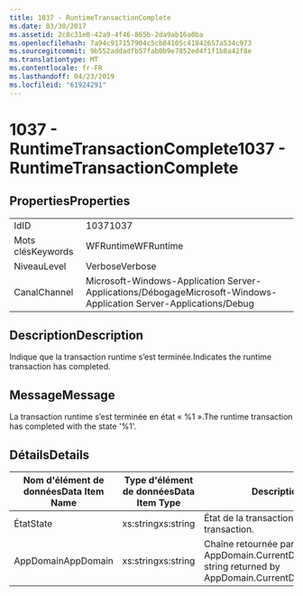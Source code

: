 ```yaml
---
title: 1037 - RuntimeTransactionComplete
ms.date: 03/30/2017
ms.assetid: 2c8c31e0-42a9-4f46-865b-2da9ab16a0ba
ms.openlocfilehash: 7a94c917157904c5cb84105c41842657a534c973
ms.sourcegitcommit: 9b552addadfb57fab0b9e7852ed4f1f1b8a42f8e
ms.translationtype: MT
ms.contentlocale: fr-FR
ms.lasthandoff: 04/23/2019
ms.locfileid: "61924291"
---
```

# <a name="1037---runtimetransactioncomplete"></a><span data-ttu-id="ad13c-102">1037 - RuntimeTransactionComplete</span><span class="sxs-lookup"><span data-stu-id="ad13c-102">1037 - RuntimeTransactionComplete</span></span>
## <a name="properties"></a><span data-ttu-id="ad13c-103">Properties</span><span class="sxs-lookup"><span data-stu-id="ad13c-103">Properties</span></span>  
  
|||  
|-|-|  
|<span data-ttu-id="ad13c-104">Id</span><span class="sxs-lookup"><span data-stu-id="ad13c-104">ID</span></span>|<span data-ttu-id="ad13c-105">1037</span><span class="sxs-lookup"><span data-stu-id="ad13c-105">1037</span></span>|  
|<span data-ttu-id="ad13c-106">Mots clés</span><span class="sxs-lookup"><span data-stu-id="ad13c-106">Keywords</span></span>|<span data-ttu-id="ad13c-107">WFRuntime</span><span class="sxs-lookup"><span data-stu-id="ad13c-107">WFRuntime</span></span>|  
|<span data-ttu-id="ad13c-108">Niveau</span><span class="sxs-lookup"><span data-stu-id="ad13c-108">Level</span></span>|<span data-ttu-id="ad13c-109">Verbose</span><span class="sxs-lookup"><span data-stu-id="ad13c-109">Verbose</span></span>|  
|<span data-ttu-id="ad13c-110">Canal</span><span class="sxs-lookup"><span data-stu-id="ad13c-110">Channel</span></span>|<span data-ttu-id="ad13c-111">Microsoft-Windows-Application Server-Applications/Débogage</span><span class="sxs-lookup"><span data-stu-id="ad13c-111">Microsoft-Windows-Application Server-Applications/Debug</span></span>|  
  
## <a name="description"></a><span data-ttu-id="ad13c-112">Description</span><span class="sxs-lookup"><span data-stu-id="ad13c-112">Description</span></span>  
 <span data-ttu-id="ad13c-113">Indique que la transaction runtime s’est terminée.</span><span class="sxs-lookup"><span data-stu-id="ad13c-113">Indicates the runtime transaction has completed.</span></span>  
  
## <a name="message"></a><span data-ttu-id="ad13c-114">Message</span><span class="sxs-lookup"><span data-stu-id="ad13c-114">Message</span></span>  
 <span data-ttu-id="ad13c-115">La transaction runtime s’est terminée en état « %1 ».</span><span class="sxs-lookup"><span data-stu-id="ad13c-115">The runtime transaction has completed with the state '%1'.</span></span>  
  
## <a name="details"></a><span data-ttu-id="ad13c-116">Détails</span><span class="sxs-lookup"><span data-stu-id="ad13c-116">Details</span></span>  
  
|<span data-ttu-id="ad13c-117">Nom d'élément de données</span><span class="sxs-lookup"><span data-stu-id="ad13c-117">Data Item Name</span></span>|<span data-ttu-id="ad13c-118">Type d'élément de données</span><span class="sxs-lookup"><span data-stu-id="ad13c-118">Data Item Type</span></span>|<span data-ttu-id="ad13c-119">Description</span><span class="sxs-lookup"><span data-stu-id="ad13c-119">Description</span></span>|  
|--------------------|--------------------|-----------------|  
|<span data-ttu-id="ad13c-120">État</span><span class="sxs-lookup"><span data-stu-id="ad13c-120">State</span></span>|<span data-ttu-id="ad13c-121">xs:string</span><span class="sxs-lookup"><span data-stu-id="ad13c-121">xs:string</span></span>|<span data-ttu-id="ad13c-122">État de la transaction.</span><span class="sxs-lookup"><span data-stu-id="ad13c-122">The state of the transaction.</span></span>|  
|<span data-ttu-id="ad13c-123">AppDomain</span><span class="sxs-lookup"><span data-stu-id="ad13c-123">AppDomain</span></span>|<span data-ttu-id="ad13c-124">xs:string</span><span class="sxs-lookup"><span data-stu-id="ad13c-124">xs:string</span></span>|<span data-ttu-id="ad13c-125">Chaîne retournée par AppDomain.CurrentDomain.FriendlyName.</span><span class="sxs-lookup"><span data-stu-id="ad13c-125">The string returned by AppDomain.CurrentDomain.FriendlyName.</span></span>|
